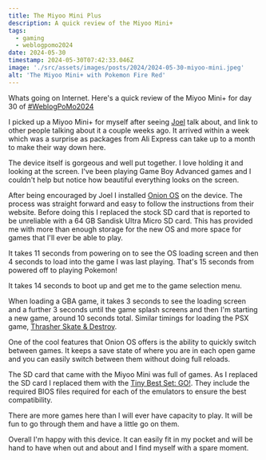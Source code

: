 ```yaml
---
title: The Miyoo Mini Plus
description: A quick review of the Miyoo Mini+
tags:
  - gaming
  - weblogpomo2024
date: 2024-05-30
timestamp: 2024-05-30T07:42:33.046Z
image: './src/assets/images/posts/2024/2024-05-30-miyoo-mini.jpeg'
alt: 'The Miyoo Mini+ with Pokemon Fire Red'
---
```


Whats going on Internet. Here's a quick review of the Miyoo Mini+ for day 30 of [#WeblogPoMo2024](/tags/weblogpomo2024/)

I picked up a Miyoo Mini+ for myself after seeing [Joel](https://joelchrono.xyz/) talk about, and link to other people talking about it a couple weeks ago. It arrived within a week which was a surprise as packages from Ali Express can take up to a month to make their way down here.

The device itself is gorgeous and well put together. I love holding it and looking at the screen. I've been playing Game Boy Advanced games and I couldn't help but notice how beautiful everything looks on the screen.

After being encouraged by Joel I installed [Onion OS](https://onionui.github.io/) on the device. The process was straight forward and easy to follow the instructions from their website. Before doing this I replaced the stock SD card that is reported to be unreliable with a 64 GB Sandisk Ultra Micro SD card. This has provided me with more than enough storage for the new OS and more space for games that I'll ever be able to play.

It takes 11 seconds from powering on to see the OS loading screen and then 4 seconds to load into the game I was last playing. That's 15 seconds from powered off to playing Pokemon!

It takes 14 seconds to boot up and get me to the game selection menu.

When loading a GBA game, it takes 3 seconds to see the loading screen and a further 3 seconds until the game splash screens and then I'm starting a new game, around 10 seconds total. Similar timings for loading the PSX game, [Thrasher Skate & Destroy](https://www.giantbomb.com/thrasher-presents-skate-and-destroy/3030-18624/).

One of the cool features that Onion OS offers is the ability to quickly switch between games. It keeps a save state of where you are in each open game and you can easily switch between them without doing full reloads.

The SD card that came with the Miyoo Mini was full of games. As I replaced the SD card I replaced them with the [Tiny Best Set: GO!](https://archive.org/details/tiny-best-set-go). They include the required BIOS files required for each of the emulators to ensure the best compatibility. 

There are more games here than I will ever have capacity to play. It will be fun to go through them and have a little go on them.

Overall I'm happy with this device. It can easily fit in my pocket and will be hand to have when out and about and I find myself with a spare moment.